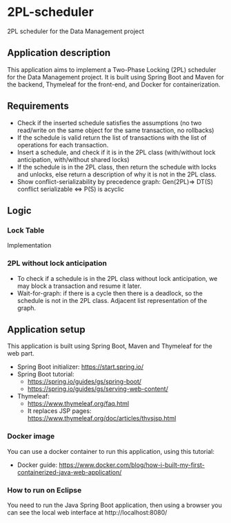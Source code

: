 # 2PL-scheduler

2PL scheduler for the Data Management project

## Application description

This application aims to implement a Two-Phase Locking (2PL) scheduler for the Data Management project. It is built using Spring Boot and Maven for the backend, Thymeleaf for the front-end, and Docker for containerization.

## Requirements

- Check if the inserted schedule satisfies the assumptions (no two read/write on the same object for the same transaction, no rollbacks)
- If the schedule is valid return the list of transactions with the list of operations for each transaction.
- Insert a schedule, and check if it is in the 2PL class (with/without lock anticipation, with/without shared locks)
- If the schedule is in the 2PL class, then return the schedule with locks and unlocks, else return a description of why it is not in the 2PL class.
- Show conflict-serializability by precedence graph: Gen(2PL)=> DT(S) conflict serializable <=> P(S) is acyclic

## Logic

### Lock Table

Implementation

### 2PL without lock anticipation

- To check if a schedule is in the 2PL class without lock anticipation, we may block a transaction and resume it later.
- Wait-for-graph: if there is a cycle then there is a deadlock, so the schedule is not in the 2PL class. Adjacent list representation of the graph.

## Application setup

This application is built using Spring Boot, Maven and Thymeleaf for the web part.

- Spring Boot initializer: https://start.spring.io/
- Spring Boot tutorial:
  - https://spring.io/guides/gs/spring-boot/
  - https://spring.io/guides/gs/serving-web-content/
- Thymeleaf:
  - https://www.thymeleaf.org/faq.html 
  - It replaces JSP pages: https://www.thymeleaf.org/doc/articles/thvsjsp.html

### Docker image

You can use a docker container to run this application, using this tutorial:

- Docker guide: https://www.docker.com/blog/how-i-built-my-first-containerized-java-web-application/

### How to run on Eclipse

You need to run the Java Spring Boot application, then using a browser you can see the local web interface at http://localhost:8080/
